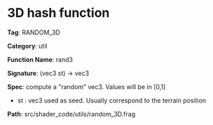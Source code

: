 # 3D hash function

**Tag**: RANDOM_3D

**Category**: util

**Function Name**: rand3

**Signature**: (vec3 st) -> vec3

**Spec**: compute a "random" vec3. Values will be in [0,1]

- st : vec3 used as seed. Usually correspond to the terrain position



**Path**: src/shader_code/utils/random_3D.frag

